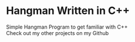 # Hangman Written in C++
Simple Hangman Program to get familiar with C++     
Check out my other projects on my Github